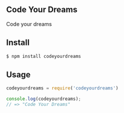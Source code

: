 ## Code Your Dreams

Code your dreams

## Install

```bash
$ npm install codeyourdreams
```

## Usage

```js
codeyourdreams = require('codeyourdreams')

console.log(codeyourdreams);
// => "Code Your Dreams"
```
